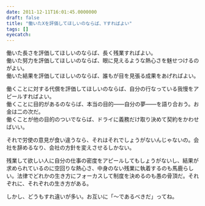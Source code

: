 ```yaml
---
date: 2011-12-11T16:01:45.0000000
draft: false
title: "働いたXを評価してほしいのならば、Yすればよい"
tags: []
eyecatch: 
---
```

<p>働いた長さを評価してほしいのならば、長く残業すればよい。<br />
働いた努力を評価してほしいのならば、眼に見えるような熱心さを魅せつけるのがよい。<br />
働いた結果を評価してほしいのならば、誰もが目を見張る成果をあげればよい。</p><p>働くことに対する代償を評価してほしいのならば、自分の行なっている我慢をアピールすればよい。<br />
働くことに目的があるのならば、本当の目的――自分の夢――を語り合おう。お金は二の次だ。<br />
働くことが他の目的のついでならば、ドライに義務だけ取り決めて契約をかわせばいい。</p><p>それで労使の意見が食い違うなら、それはそれでしょうがないんじゃないの。会社を辞めるなり、会社の方針を変えさせるしかない。</p><p>残業して欲しい人に自分の仕事の密度をアピールしてもしょうがないし、結果が求められているのに空回りな熱心さ、中身のない残業に執着するのも馬鹿らしい。法律でどれかの生き方にフォーカスして制度を決めるのも愚の骨頂だ。それぞれに、それぞれの生き方がある。</p><p>しかし、どうもすれ違いが多い。お互いに「～であるべきだ」ってね。</p>
